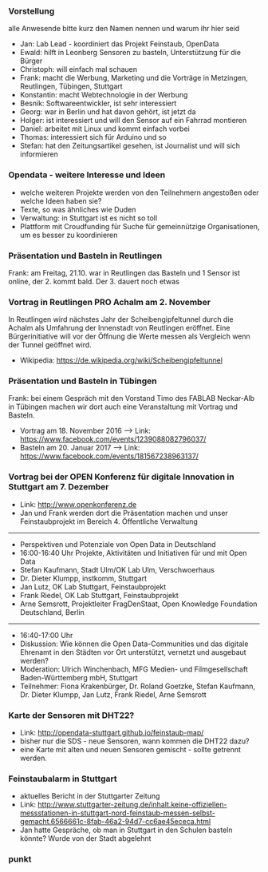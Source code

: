 ### Vorstellung

alle Anwesende bitte kurz den Namen nennen und warum ihr hier seid
- Jan: Lab Lead - koordiniert das Projekt Feinstaub, OpenData
- Ewald: hilft in Leonberg Sensoren zu basteln, Unterstützung für die Bürger
- Christoph: will einfach mal schauen
- Frank: macht die Werbung, Marketing und die Vorträge in Metzingen, Reutlingen, Tübingen, Stuttgart
- Konstantin: macht Webtechnologie in der Werbung 
- Besnik: Softwareentwickler, ist sehr interessiert
- Georg: war in Berlin und hat davon gehört, ist jetzt da
- Holger: ist interessiert und will den Sensor auf ein Fahrrad montieren
- Daniel: arbeitet mit Linux und kommt einfach vorbei
- Thomas: interessiert sich für Arduino und so
- Stefan: hat den Zeitungsartikel gesehen, ist Journalist und will sich informieren

### Opendata - weitere Interesse und Ideen
- welche weiteren Projekte werden von den Teilnehmern angestoßen oder welche Ideen haben sie?
- Texte, so was ähnliches wie Duden
- Verwaltung: in Stuttgart ist es nicht so toll
- Plattform mit Croudfunding für Suche für gemeinnützige Organisationen, um es besser zu koordinieren

### Präsentation und Basteln in Reutlingen 
Frank: am Freitag, 21.10. war in Reutlingen das Basteln und 1 Sensor ist online, der 2. kommt bald.
Der 3. dauert noch etwas

### Vortrag in Reutlingen PRO Achalm am 2. November
In Reutlingen wird nächstes Jahr der Scheibengipfeltunnel durch die Achalm als Umfahrung der Innenstadt von Reutlingen eröffnet. Eine Bürgerinitiative will vor der Öffnung die Werte messen als Vergleich wenn der Tunnel geöffnet wird.
- Wikipedia: https://de.wikipedia.org/wiki/Scheibengipfeltunnel

### Präsentation und Basteln in Tübingen
Frank: bei einem Gespräch mit den Vorstand Timo des FABLAB Neckar-Alb in Tübingen machen wir dort auch eine Veranstaltung mit Vortrag und Basteln.
- Vortrag am 18. November 2016 --> Link: https://www.facebook.com/events/1239088082796037/
- Basteln am 20. Januar 2017 --> Link: https://www.facebook.com/events/181567238963137/

### Vortrag bei der OPEN Konferenz für digitale Innovation in Stuttgart am 7. Dezember
- Link: http://www.openkonferenz.de
- Jan und Frank werden dort die Präsentation machen und unser Feinstaubprojekt im Bereich 4. Öffentliche Verwaltung

***

- Perspektiven und Potenziale von Open Data in Deutschland 
- 16:00-16:40 Uhr Projekte, Aktivitäten und Initiativen für und mit Open Data
- Stefan Kaufmann, Stadt Ulm/OK Lab Ulm, Verschwoerhaus
- Dr. Dieter Klumpp, instkomm, Stuttgart  
- Jan Lutz, OK Lab Stuttgart, Feinstaubprojekt 
- Frank Riedel, OK Lab Stuttgart, Feinstaubprojekt
- Arne Semsrott, Projektleiter FragDenStaat, Open Knowledge Foundation Deutschland, Berlin 

***

- 16:40-17:00 Uhr
- Diskussion: Wie können die Open Data-Communities und das digitale Ehrenamt in den Städten vor Ort unterstützt, vernetzt und ausgebaut werden?
- Moderation: Ulrich Winchenbach, MFG Medien- und Filmgesellschaft Baden-Württemberg mbH, Stuttgart 
- Teilnehmer: Fiona Krakenbürger, Dr. Roland Goetzke, Stefan Kaufmann, Dr. Dieter Klumpp, Jan Lutz, Frank Riedel, Arne Semsrott

### Karte der Sensoren mit DHT22?
- Link: http://opendata-stuttgart.github.io/feinstaub-map/
- bisher nur die SDS - neue Sensoren, wann kommen die DHT22 dazu?
-  eine Karte mit alten und neuen Sensoren gemischt - sollte getrennt werden.

### Feinstaubalarm in Stuttgart
- aktuelles Bericht in der Stuttgarter Zeitung
- Link: http://www.stuttgarter-zeitung.de/inhalt.keine-offiziellen-messstationen-in-stuttgart-nord-feinstaub-messen-selbst-gemacht.6566661c-8fab-46a2-94d7-cc6ae45ececa.html
- Jan hatte Gespräche, ob man in Stuttgart in den Schulen basteln könnte? Wurde von der Stadt abgelehnt

### punkt

